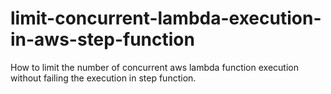 # limit-concurrent-lambda-execution-in-aws-step-function
How to limit the number of concurrent aws lambda function execution without failing the execution in step function.

